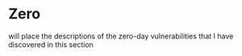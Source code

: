 # Zero
 will place the descriptions of the zero-day vulnerabilities that I have discovered in this section
